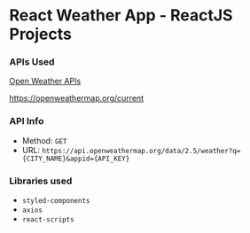 # React Weather App - ReactJS Projects

### APIs Used

[Open Weather APIs](https://openweathermap.org/)

https://openweathermap.org/current

### API Info

- Method: `GET`
- URL: `https://api.openweathermap.org/data/2.5/weather?q={CITY_NAME}&appid={API_KEY}`

### Libraries used

- `styled-components`
- `axios`
- `react-scripts`
